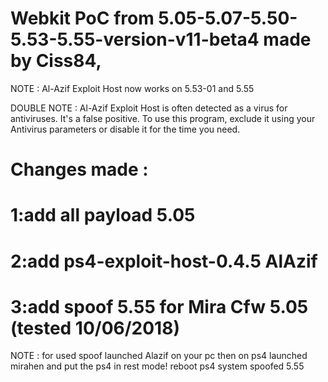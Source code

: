 # Webkit PoC from 5.05-5.07-5.50-5.53-5.55-version-v11-beta4 made by Ciss84,

  NOTE : Al-Azif Exploit Host now works on 5.53-01 and 5.55
 
  DOUBLE NOTE : Al-Azif Exploit Host is often detected as a virus for antiviruses. It's a false positive. To use this program, exclude it    using your Antivirus parameters or disable it for the time you need.
 
# Changes made :

# 1:add all payload 5.05

# 2:add ps4-exploit-host-0.4.5 AlAzif

# 3:add spoof 5.55 for Mira Cfw 5.05 (tested 10/06/2018)

 NOTE : for used spoof launched Alazif on your pc
 then on ps4 launched mirahen and put the ps4 in rest mode! 
 reboot ps4 system spoofed 5.55
